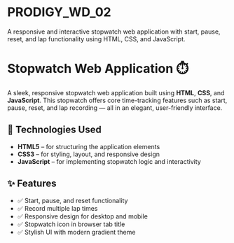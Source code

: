 # PRODIGY_WD_02
A responsive and interactive stopwatch web application with start, pause, reset, and lap functionality using HTML, CSS, and JavaScript.

# Stopwatch Web Application ⏱️

A sleek, responsive stopwatch web application built using **HTML**, **CSS**, and **JavaScript**. This stopwatch offers core time-tracking features such as start, pause, reset, and lap recording — all in an elegant, user-friendly interface.

## 🔧 Technologies Used

- **HTML5** – for structuring the application elements  
- **CSS3** – for styling, layout, and responsive design  
- **JavaScript** – for implementing stopwatch logic and interactivity  

## ✨ Features

- ✅ Start, pause, and reset functionality  
- ✅ Record multiple lap times  
- ✅ Responsive design for desktop and mobile  
- ✅ Stopwatch icon in browser tab title  
- ✅ Stylish UI with modern gradient theme  



